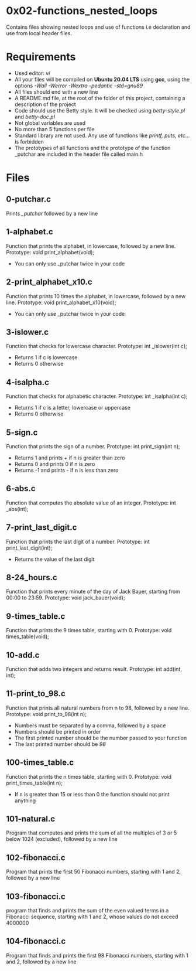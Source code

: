 # 0x02-functions_nested_loops
Contains files showing nested loops and use of functions i.e declaration and use from local header files.

# Requirements
- Used editor: *vi*
- All your files will be compiled on **Ubuntu 20.04 LTS** using **gcc**, using the options *-Wall -Werror -Wextra -pedantic -std=gnu89*
- All files should end with a new line
- A README.md file, at the root of the folder of this project, containing a description of the project
- Code should use the Betty style. It will be checked using *betty-style.pl* and *betty-doc.pl*
- Not global variables are used
- No more than 5 functions per file
- Standard library are not used. Any use of functions like *printf, puts, etc…* is forbidden
- The prototypes of all functions and the prototype of the function _putchar are included in the header file called main.h

# Files
## 0-putchar.c
Prints *_putchar* followed by a new line

## 1-alphabet.c
Function that prints the alphabet, in lowercase, followed by a new line. Prototype: void print_alphabet(void);<ul><li>You can only use _putchar twice in your code</li></ul>

## 2-print_alphabet_x10.c
Function that prints 10 times the alphabet, in lowercase, followed by a new line. Prototype: void print_alphabet_x10(void);<ul><li>You can only use _putchar twice in your code</li></ul>

## 3-islower.c
Function that checks for lowercase character. Prototype: int _islower(int c);<ul><li>Returns 1 if c is lowercase</li><li>Returns 0 otherwise</li></ul>

## 4-isalpha.c
Function that checks for alphabetic character. Prototype: int _isalpha(int c);<ul><li>Returns 1 if c is a letter, lowercase or uppercase</li><li>Returns 0 otherwise</li></ul>

## 5-sign.c
Function that prints the sign of a number. Prototype: int print_sign(int n);<ul><li>Returns 1 and prints + if n is greater than zero</li><li>Returns 0 and prints 0 if n is zero</li><li>Returns -1 and prints - if n is less than zero</li></ul>

## 6-abs.c
Function that computes the absolute value of an integer. Prototype: int _abs(int);

## 7-print_last_digit.c
Function that prints the last digit of a number. Prototype: int print_last_digit(int);<ul><li>Returns the value of the last digit</li></ul>

## 8-24_hours.c
Function that prints every minute of the day of Jack Bauer, starting from 00:00 to 23:59. Prototype: void jack_bauer(void);

## 9-times_table.c
Function that prints the 9 times table, starting with 0. Prototype: void times_table(void);

## 10-add.c
Function that adds two integers and returns result. Prototype: int add(int, int);

## 11-print_to_98.c
Function that prints all natural numbers from n to 98, followed by a new line. Prototype: void print_to_98(int n);<ul><li>Numbers must be separated by a comma, followed by a space</li><li>Numbers should be printed in order</li><li>The first printed number should be the number passed to your function</li><li>The last printed number should be *98*</li></ul>

## 100-times_table.c
Function that prints the n times table, starting with 0. Prototype: void print_times_table(int n);<ul><li>If n is greater than 15 or less than 0 the function should not print anything</li></ul>

## 101-natural.c
Program that computes and prints the sum of all the multiples of 3 or 5 below 1024 (excluded), followed by a new line

## 102-fibonacci.c
Program that prints the first 50 Fibonacci numbers, starting with 1 and 2, followed by a new line

## 103-fibonacci.c
program that finds and prints the sum of the even valued terms in a Fibonacci sequence, starting with 1 and 2, whose values do not exceed 4000000

## 104-fibonacci.c
Program that finds and prints the first 98 Fibonacci numbers, starting with 1 and 2, followed by a new line
